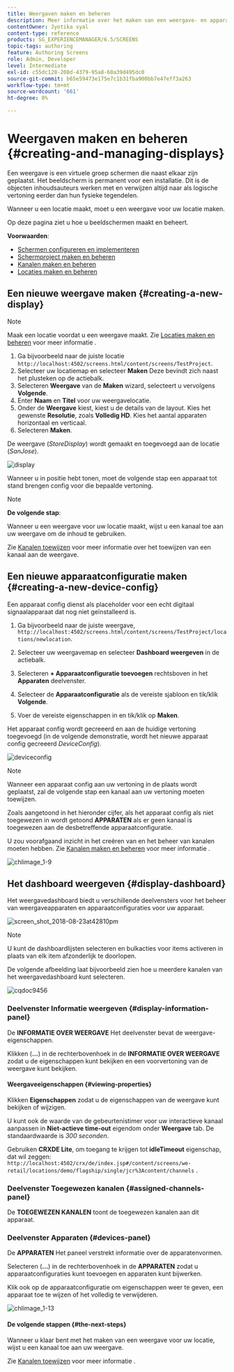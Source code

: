```yaml
---
title: Weergaven maken en beheren
description: Meer informatie over het maken van een weergave- en apparaatconfiguratie in AEM Screens. Meer informatie over het weergavedashboard.
contentOwner: Jyotika syal
content-type: reference
products: SG_EXPERIENCEMANAGER/6.5/SCREENS
topic-tags: authoring
feature: Authoring Screens
role: Admin, Developer
level: Intermediate
exl-id: c55dc128-208d-4379-95a8-60a39d495dc0
source-git-commit: b65e59473e175e7c1b31fba900bb7e47eff3a263
workflow-type: tm+mt
source-wordcount: '661'
ht-degree: 0%

---
```


# Weergaven maken en beheren {#creating-and-managing-displays}

Een weergave is een virtuele groep schermen die naast elkaar zijn geplaatst. Het beeldscherm is permanent voor een installatie. Dit is de objecten inhoudsauteurs werken met en verwijzen altijd naar als logische vertoning eerder dan hun fysieke tegendelen.

Wanneer u een locatie maakt, moet u een weergave voor uw locatie maken.

Op deze pagina ziet u hoe u beeldschermen maakt en beheert.

**Voorwaarden**:

* [Schermen configureren en implementeren](configuring-screens-introduction.md)
* [Schermproject maken en beheren](creating-a-screens-project.md)
* [Kanalen maken en beheren](managing-channels.md)
* [Locaties maken en beheren](managing-locations.md)

## Een nieuwe weergave maken {#creating-a-new-display}

>[!NOTE]
>
>Maak een locatie voordat u een weergave maakt. Zie [Locaties maken en beheren](managing-locations.md) voor meer informatie .

1. Ga bijvoorbeeld naar de juiste locatie `http://localhost:4502/screens.html/content/screens/TestProject`.
1. Selecteer uw locatiemap en selecteer **Maken** Deze bevindt zich naast het plusteken op de actiebalk.
1. Selecteren **Weergave** van de **Maken** wizard, selecteert u vervolgens **Volgende**.
1. Enter **Naam** en **Titel** voor uw weergavelocatie.
1. Onder de **Weergave** kiest, kiest u de details van de layout. Kies het gewenste **Resolutie**, zoals **Volledig HD**. Kies het aantal apparaten horizontaal en verticaal.
1. Selecteren **Maken**.

De weergave (*StoreDisplay*) wordt gemaakt en toegevoegd aan de locatie (*SanJose*).

![display](assets/display.gif)

Wanneer u in positie hebt tonen, moet de volgende stap een apparaat tot stand brengen config voor die bepaalde vertoning.

>[!NOTE]
>
>**De volgende stap**:
>
>Wanneer u een weergave voor uw locatie maakt, wijst u een kanaal toe aan uw weergave om de inhoud te gebruiken.
>
>Zie [Kanalen toewijzen](channel-assignment.md) voor meer informatie over het toewijzen van een kanaal aan de weergave.

## Een nieuwe apparaatconfiguratie maken {#creating-a-new-device-config}

Een apparaat config dienst als placeholder voor een echt digitaal signaalapparaat dat nog niet geïnstalleerd is.

1. Ga bijvoorbeeld naar de juiste weergave, `http://localhost:4502/screens.html/content/screens/TestProject/locations/newlocation`.
1. Selecteer uw weergavemap en selecteer **Dashboard weergeven** in de actiebalk.
1. Selecteren **+ Apparaatconfiguratie toevoegen** rechtsboven in het **Apparaten** deelvenster.

1. Selecteer de **Apparaatconfiguratie** als de vereiste sjabloon en tik/klik **Volgende**.

1. Voer de vereiste eigenschappen in en tik/klik op **Maken**.

Het apparaat config wordt gecreeerd en aan de huidige vertoning toegevoegd (in de volgende demonstratie, wordt het nieuwe apparaat config gecreeerd *DeviceConfig*).

![deviceconfig](assets/deviceconfig.gif)

>[!NOTE]
>
>Wanneer een apparaat config aan uw vertoning in de plaats wordt geplaatst, zal de volgende stap een kanaal aan uw vertoning moeten toewijzen.
>
>Zoals aangetoond in het hieronder cijfer, als het apparaat config als niet toegewezen in wordt getoond **APPARATEN** als er geen kanaal is toegewezen aan de desbetreffende apparaatconfiguratie.
>
>U zou voorafgaand inzicht in het creëren van en het beheer van kanalen moeten hebben. Zie [Kanalen maken en beheren](managing-channels.md) voor meer informatie .

![chlimage_1-9](assets/chlimage_1-9.png)

## Het dashboard weergeven {#display-dashboard}

Het weergavedashboard biedt u verschillende deelvensters voor het beheer van weergaveapparaten en apparaatconfiguraties voor uw apparaat.

![screen_shot_2018-08-23at42810pm](assets/screen_shot_2018-08-23at42810pm.png)

>[!NOTE]
>
>U kunt de dashboardlijsten selecteren en bulkacties voor items activeren in plaats van elk item afzonderlijk te doorlopen.
>
>De volgende afbeelding laat bijvoorbeeld zien hoe u meerdere kanalen van het weergavedashboard kunt selecteren.

![cqdoc9456](assets/cqdoc9456.gif)

### Deelvenster Informatie weergeven {#display-information-panel}

De **INFORMATIE OVER WEERGAVE** Het deelvenster bevat de weergave-eigenschappen.

Klikken (**...**) in de rechterbovenhoek in de **INFORMATIE OVER WEERGAVE** zodat u de eigenschappen kunt bekijken en een voorvertoning van de weergave kunt bekijken.


#### Weergaveeigenschappen {#viewing-properties}

Klikken **Eigenschappen** zodat u de eigenschappen van de weergave kunt bekijken of wijzigen.

U kunt ook de waarde van de gebeurtenistimer voor uw interactieve kanaal aanpassen in **Niet-actieve time-out** eigendom onder **Weergave** tab. De standaardwaarde is *300 seconden*.

Gebruiken **CRXDE Lite**, om toegang te krijgen tot **idleTimeout** eigenschap, dat wil zeggen: `http://localhost:4502/crx/de/index.jsp#/content/screens/we-retail/locations/demo/flagship/single/jcr%3Acontent/channels` .


### Deelvenster Toegewezen kanalen {#assigned-channels-panel}

De **TOEGEWEZEN KANALEN** toont de toegewezen kanalen aan dit apparaat.


### Deelvenster Apparaten {#devices-panel}

De **APPARATEN** Het paneel verstrekt informatie over de apparatenvormen.

Selecteren (**...**) in de rechterbovenhoek in de **APPARATEN** zodat u apparaatconfiguraties kunt toevoegen en apparaten kunt bijwerken.

Klik ook op de apparaatconfiguratie om eigenschappen weer te geven, een apparaat toe te wijzen of het volledig te verwijderen.

![chlimage_1-13](assets/chlimage_1-13.png)

#### De volgende stappen {#the-next-steps}

Wanneer u klaar bent met het maken van een weergave voor uw locatie, wijst u een kanaal toe aan uw weergave.

Zie [Kanalen toewijzen](channel-assignment.md) voor meer informatie .
